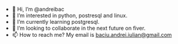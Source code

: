 - 👋 Hi, I’m @andreibac
- 👀 I’m interested in python, postresql and linux.
- 🌱 I’m currently learning postgresql.
- 💞️ I’m looking to collaborate in the next future on fiver.
- 📫 How to reach me? My email is baciu.andrei.iulian@gmail.com

<!---
andreibac/andreibac is a ✨ special ✨ repository because its `README.md` (this file) appears on your GitHub profile.
You can click the Preview link to take a look at your changes.
--->
